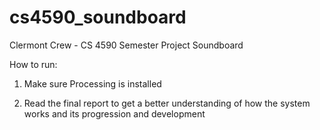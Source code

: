 # cs4590_soundboard

Clermont Crew - CS 4590 Semester Project Soundboard

How to run:
1. Make sure Processing is installed

2. Read the final report to get a better understanding of how the system works and its progression and development
